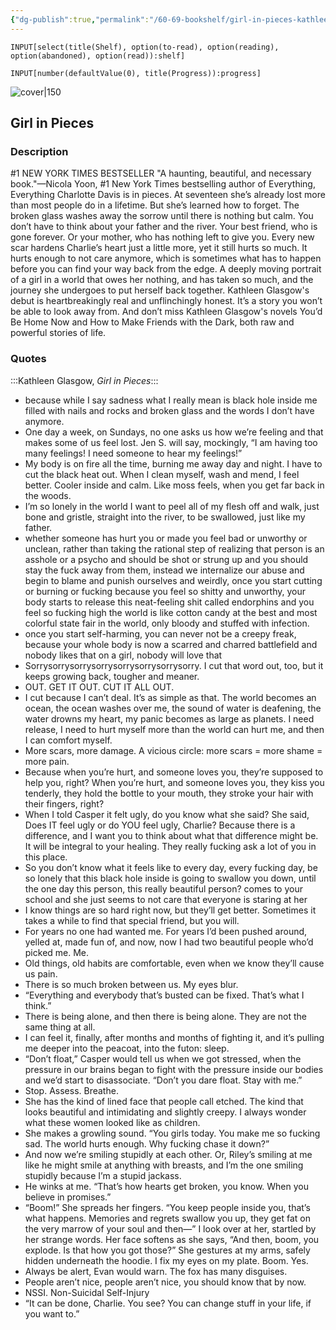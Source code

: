 ```yaml
---
{"dg-publish":true,"permalink":"/60-69-bookshelf/girl-in-pieces-kathleen-glasgow/","title":"Girl in Pieces","tags":["quotes"],"created":"2024-02-27"}
---
```



```meta-bind
INPUT[select(title(Shelf), option(to-read), option(reading), option(abandoned), option(read)):shelf]
```

```meta-bind
INPUT[number(defaultValue(0), title(Progress)):progress]
```

![cover|150](http://books.google.com/books/content?id=oPdQDwAAQBAJ&printsec=frontcover&img=1&zoom=1&edge=curl&source=gbs_api)



## Girl in Pieces

### Description

#1 NEW YORK TIMES BESTSELLER "A haunting, beautiful, and necessary book."—Nicola Yoon, #1 New York Times bestselling author of Everything, Everything Charlotte Davis is in pieces. At seventeen she’s already lost more than most people do in a lifetime. But she’s learned how to forget. The broken glass washes away the sorrow until there is nothing but calm. You don’t have to think about your father and the river. Your best friend, who is gone forever. Or your mother, who has nothing left to give you. Every new scar hardens Charlie’s heart just a little more, yet it still hurts so much. It hurts enough to not care anymore, which is sometimes what has to happen before you can find your way back from the edge. A deeply moving portrait of a girl in a world that owes her nothing, and has taken so much, and the journey she undergoes to put herself back together. Kathleen Glasgow's debut is heartbreakingly real and unflinchingly honest. It’s a story you won’t be able to look away from. And don’t miss Kathleen Glasgow's novels You’d Be Home Now and How to Make Friends with the Dark, both raw and powerful stories of life.

### Quotes

:::Kathleen Glasgow, *Girl in Pieces*:::
- because while I say sadness what I really mean is black hole inside me filled with nails and rocks and broken glass and the words I don’t have anymore.
- One day a week, on Sundays, no one asks us how we’re feeling and that makes some of us feel lost. Jen S. will say, mockingly, “I am having too many feelings! I need someone to hear my feelings!”
- My body is on fire all the time, burning me away day and night. I have to cut the black heat out. When I clean myself, wash and mend, I feel better. Cooler inside and calm. Like moss feels, when you get far back in the woods.
- I’m so lonely in the world I want to peel all of my flesh off and walk, just bone and gristle, straight into the river, to be swallowed, just like my father.
- whether someone has hurt you or made you feel bad or unworthy or unclean, rather than taking the rational step of realizing that person is an asshole or a psycho and should be shot or strung up and you should stay the fuck away from them, instead we internalize our abuse and begin to blame and punish ourselves and weirdly, once you start cutting or burning or fucking because you feel so shitty and unworthy, your body starts to release this neat-feeling shit called endorphins and you feel so fucking high the world is like cotton candy at the best and most colorful state fair in the world, only bloody and stuffed with infection.
- once you start self-harming, you can never not be a creepy freak, because your whole body is now a scarred and charred battlefield and nobody likes that on a girl, nobody will love that
- Sorrysorrysorrysorrysorrysorrysorrysorry.
	I cut that word out, too, but it keeps growing back, tougher and meaner.
- OUT. GET IT OUT. CUT IT ALL OUT.
- I cut because I can’t deal. It’s as simple as that. The world becomes an ocean, the ocean washes over me, the sound of water is deafening, the water drowns my heart, my panic becomes as large as planets. I need release, I need to hurt myself more than the world can hurt me, and then I can comfort myself.
- More scars, more damage. A vicious circle: more scars = more shame = more pain.
- Because when you’re hurt, and someone loves you, they’re supposed to help you, right? When you’re hurt, and someone loves you, they kiss you tenderly, they hold the bottle to your mouth, they stroke your hair with their fingers, right?
- When I told Casper it felt ugly, do you know what she said? She said, Does IT feel ugly or do YOU feel ugly, Charlie? Because there is a difference, and I want you to think about what that difference might be. It will be integral to your healing.
	They really fucking ask a lot of you in this place.
- So you don’t know what it feels like to every day, every fucking day, be so lonely that this black hole inside is going to swallow you down, until the one day this person, this really beautiful person? comes to your school and she just seems to not care that everyone is staring at her
- I know things are so hard right now, but they’ll get better. Sometimes it takes a while to find that special friend, but you will.
- For years no one had wanted me. For years I’d been pushed around, yelled at, made fun of, and now, now I had two beautiful people who’d picked me. Me.
- Old things, old habits are comfortable, even when we know they’ll cause us pain.
- There is so much broken between us. My eyes blur.
- “Everything and everybody that’s busted can be fixed. That’s what I think.”
- There is being alone, and then there is being alone. They are not the same thing at all.
- I can feel it, finally, after months and months of fighting it, and it’s pulling me deeper into the peacoat, into the futon: sleep.
- “Don’t float,” Casper would tell us when we got stressed, when the pressure in our brains began to fight with the pressure inside our bodies and we’d start to disassociate. “Don’t you dare float. Stay with me.”
- Stop. Assess. Breathe.
- She has the kind of lined face that people call etched. The kind that looks beautiful and intimidating and slightly creepy. I always wonder what these women looked like as children.
- She makes a growling sound. “You girls today. You make me so fucking sad. The world hurts enough. Why fucking chase it down?”
- And now we’re smiling stupidly at each other. Or, Riley’s smiling at me like he might smile at anything with breasts, and I’m the one smiling stupidly because I’m a stupid jackass.
- He winks at me. “That’s how hearts get broken, you know. When you believe in promises.”
- “Boom!” She spreads her fingers. “You keep people inside you, that’s what happens. Memories and regrets swallow you up, they get fat on the very marrow of your soul and then—”
	I look over at her, startled by her strange words. Her face softens as she says, “And then, boom, you explode. Is that how you got those?” She gestures at my arms, safely hidden underneath the hoodie.
	I fix my eyes on my plate. Boom. Yes.
- Always be alert, Evan would warn. The fox has many disguises.
- People aren’t nice, people aren’t nice, you should know that by now.
- NSSI. Non-Suicidal Self-Injury
- “It can be done, Charlie. You see? You can change stuff in your life, if you want to.”
